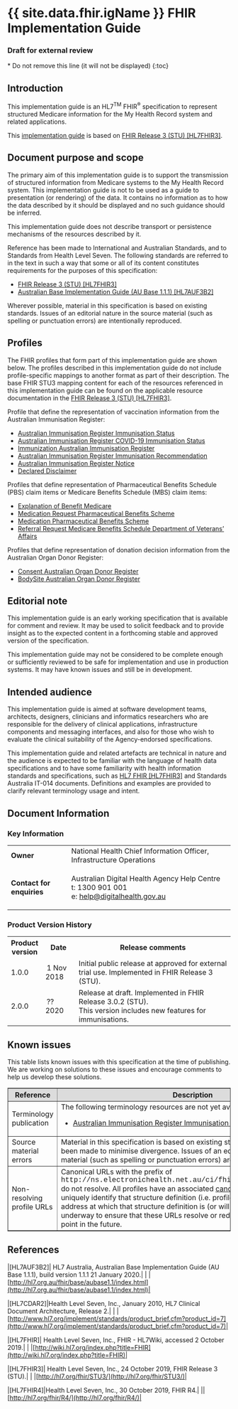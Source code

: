 # {{ site.data.fhir.igName }} FHIR Implementation Guide
<h3>Draft for external review</h3>
<!-- TOC  the css styling for this is \pages\assets\css\project.css under 'markdown-toc'-->
* Do not remove this line (it will not be displayed)
{:toc}
<!-- end TOC -->

## Introduction

This implementation guide is an HL7<sup>TM</sup> FHIR<sup>&reg;</sup> specification to represent structured Medicare information for the My Health Record system and related applications.

This [implementation guide](http://hl7.org/fhir/STU3/implementationguide.html#scope) is based on [FHIR Release 3 (STU) [HL7FHIR3]](#HL7FHIR3).

## Document purpose and scope
The primary aim of this implementation guide is to support the transmission of structured information from Medicare systems to the My Health Record system. 
This implementation guide is not to be used as a guide to presentation (or rendering) of the data. It contains no information as to how the data described by it should be displayed and no such guidance should be inferred.

This implementation guide does not describe transport or persistence mechanisms of the resources described by it.

Reference has been made to International and Australian Standards, and to Standards from Health Level Seven. The following standards are referred to in the text in such a way that some or all of its content constitutes requirements for the purposes of this specification:
* [FHIR Release 3 (STU) [HL7FHIR3]](#HL7FHIR3)
* [Australian Base Implementation Guide (AU Base 1.1.1) [HL7AUF3B2]](#HL7AUF3B2)

Wherever possible, material in this specification is based on existing standards. Issues of an editorial nature in the source material (such as spelling or punctuation errors) are intentionally reproduced.


## Profiles
The FHIR profiles that form part of this implementation guide are shown below. The profiles described in this implementation guide do not include profile-specific mappings to another format as part of their description. The base FHIR STU3 mapping content for each of the resources referenced in this implementation guide can be found on the applicable resource documentation in the [FHIR Release 3 (STU) [HL7FHIR3]](#HL7FHIR3).

Profile that define the representation of vaccination information from the Australian Immunisation Register:
* [Australian Immunisation Register Immunisation Status](StructureDefinition-observation-airimmstatus-1.html)
* [Australian Immunisation Register COVID-19 Immunisation Status](StructureDefinition-observation-aircovid19immstatus-1.html)
* [Immunization Australian Immunisation Register](StructureDefinition-immunization-air.html)
* [Australian Immunisation Register Immunisation Recommendation](StructureDefinition-immunizationrecommendation-air-1.html)
* [Australian Immunisation Register Notice](StructureDefinition-flag-air-1.html)
* [Declared Disclaimer](StructureDefinition-basic-decldiscl-1.html)

Profiles that define representation of Pharmaceutical Benefits Schedule (PBS) claim items or Medicare Benefits Schedule (MBS) claim items:
* [Explanation of Benefit Medicare](StructureDefinition-explanationofbenefit-medicare.html)
* [Medication Request Pharmaceutical Benefits Scheme](StructureDefinition-medicationrequest-pbs.html)
* [Medication Pharmaceutical Benefits Scheme](StructureDefinition-medication-pbs.html)
* [Referral Request Medicare Benefits Schedule Department of Veterans’ Affairs](StructureDefinition-referralrequest-mbsdva.html)

Profiles that define representation of donation decision information from the Australian Organ Donor Register:
* [Consent Australian Organ Donor Register](StructureDefinition-consent-aodr.html)
* [BodySite Australian Organ Donor Register](StructureDefinition-bodysite-aodr.html)


## Editorial note
This implementation guide is an early working specification that is available for comment and review. It may be used to solicit feedback and to provide insight as to the expected content in a forthcoming stable and approved version of the specification.

This implementation guide may not be considered to be complete enough or sufficiently reviewed to be safe for implementation and use in production systems. It may have known issues and still be in development.


## Intended audience
This implementation guide is aimed at software development teams, architects, designers, clinicians and informatics researchers who are responsible for the delivery of clinical applications, infrastructure components and messaging interfaces, and also for those who wish to evaluate the clinical suitability of the Agency-endorsed specifications.

This implementation guide and related artefacts are technical in nature and the audience is expected to be familiar with the language of health data specifications and to have some familiarity with health information standards and specifications, such as [HL7 FHIR [HL7FHIR3]](#HL7FHIR3) and Standards Australia IT-014 documents. Definitions and examples are provided to clarify relevant terminology usage and intent.

## Document Information

### Key Information

<table class="list" width="100%" cellspacing="6">
    <tbody>
        <tr>
            <td><b>Owner</b></td>
            <td>National Health Chief Information Officer, Infrastructure Operations</td>
        </tr>
        <tr>
            <td><b>Contact for enquiries</b></td>
            <td>
                <p>Australian Digital Health Agency Help Centre <br />
                t:   1300 901 001<br />
                e:  <a href ="mailto:help@digitalhealth.gov.au">help@digitalhealth.gov.au</a></p>    
            </td>
        </tr>
    </tbody>
</table> 

### Product Version History
<table class="list" width="100%" cellspacing="6">
	<col style="width:15%"/>
	<col style="width:15%"/>
	<col style="width:70%"/>
    <tbody>
        <tr>
            <th>Product version</th>
            <th>Date</th>
            <th>Release comments</th>
        </tr>
        <tr>
            <td>1.0.0</td>
            <td><span style="padding-left: 3px; padding-right: 3px">1 Nov 2018</span></td>
            <td>Initial public release at approved for external trial use. Implemented in FHIR Release 3 (STU).</td>
        </tr>
        <tr>
            <td>2.0.0</td>
            <td><span style="padding-left: 3px; padding-right: 3px">?? 2020</span></td>
            <td>Release at draft. Implemented in FHIR Release 3.0.2 (STU).<br/>This version includes new features for immunisations. </td>
        </tr>
      </tbody>
</table> 

## Known issues
This table lists known issues with this specification at the time of publishing. We are working on solutions to these issues and encourage comments to help us develop these solutions.

<table border="1" cellpadding="1" valign="middle">
<tbody>
  <tr bgcolor="#DCDCDC">
    <th>Reference</th>
    <th>Description</th>
  </tr>
  <tr>
    <td>Terminology publication</td>
    <td>The following terminology resources are not yet available in NCTS:<ul><li><a href="https://healthterminologies.gov.au/fhir/ValueSet/australian-immunisation-register-immunisation-status-1">Australian Immunisation Register Immunisation Status</a></li></ul></td>
  </tr>
  <tr>
    <td>Source material errors</td>
    <td>Material in this specification is based on existing standards and all efforts have been made to minimise divergence. Issues of an editorial nature in the source material (such as spelling or punctuation errors) are intentionally reproduced.</td>
  </tr>
  <tr>
    <td>Non-resolving profile URLs</td>
    <td>Canonical URLs with the prefix of <span style="font-family:courier;">http://ns.electronichealth.net.au/ci/fhir/StructureDefinition/</span> do not resolve. All profiles have an associated <a href="http://hl7.org/fhir/STU3/structuredefinition-definitions.html#StructureDefinition.url">canonical URL</a> that is used to uniquely identify that structure definition (i.e. profile) and is expected to be an address at which that structure definition is (or will be) published. Work is underway to ensure that these URLs resolve or redirect to a meaningful end point in the future.</td>
  </tr>
 </tbody>
</table> 

## References

|[<a name="HL7AUF3B2">HL7AUF3B2</a>]| HL7 Australia, Australian Base Implementation Guide (AU Base 1.1.1), build version 1.1.1 21 January 2020.|
| |[http://hl7.org.au/fhir/base/aubase1.1/index.html](http://hl7.org.au/fhir/base/aubase1.1/index.html)|

|[<a name="HL7CDAR2">HL7CDAR2</a>]|Health Level Seven, Inc., January 2010, HL7 Clinical Document Architecture, Release 2.|
| |[http://www.hl7.org/implement/standards/product_brief.cfm?product_id=7](http://www.hl7.org/implement/standards/product_brief.cfm?product_id=7)|

|[<a name="HL7FHIR">HL7FHIR</a>]| Health Level Seven, Inc., FHIR - HL7Wiki, accessed 2 October 2019.|
| |[http://wiki.hl7.org/index.php?title=FHIR](http://wiki.hl7.org/index.php?title=FHIR)|

|[<a name="HL7FHIR3">HL7FHIR3</a>]| Health Level Seven, Inc., 24 October 2019, FHIR Release 3 (STU).|
| |[http://hl7.org/fhir/STU3/](http://hl7.org/fhir/STU3/)|

|[<a name="HL7FHIR4">HL7FHIR4</a>]|Health Level Seven, Inc., 30 October 2019, FHIR R4.|
||[http://hl7.org/fhir/R4/](http://hl7.org/fhir/R4/)|








